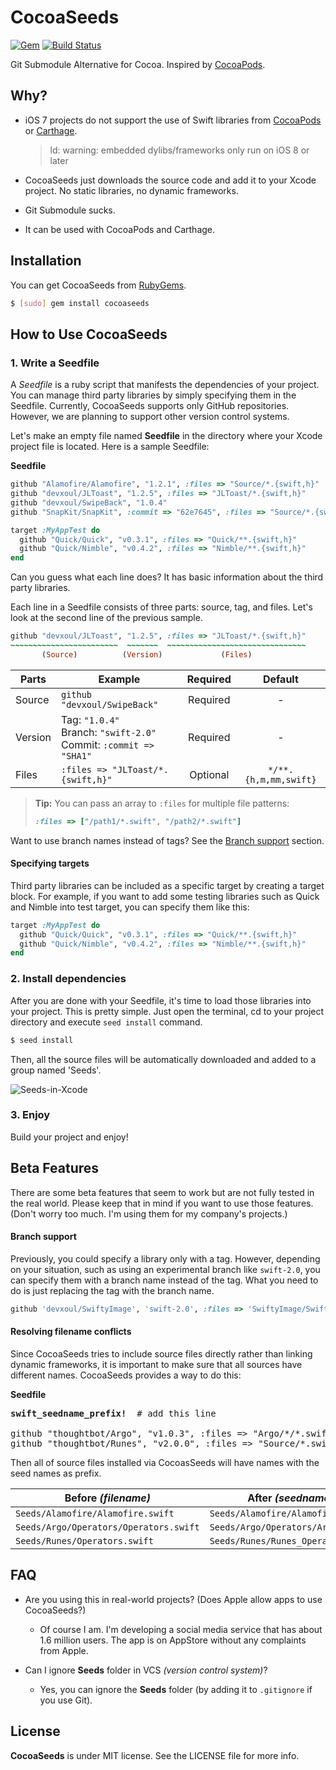 CocoaSeeds
==========

[![Gem](https://img.shields.io/gem/v/cocoaseeds.svg)](https://rubygems.org/gems/cocoaseeds)
[![Build Status](https://travis-ci.org/devxoul/CocoaSeeds.svg?branch=master)](https://travis-ci.org/devxoul/CocoaSeeds)

Git Submodule Alternative for Cocoa. Inspired by [CocoaPods](https://cocoapods.org).


Why?
----

- iOS 7 projects do not support the use of Swift libraries from [CocoaPods](https://cocoapods.org) or [Carthage](https://github.com/Carthage/Carthage).
    > ld: warning: embedded dylibs/frameworks only run on iOS 8 or later

- CocoaSeeds just downloads the source code and add it to your Xcode project. No static libraries, no dynamic frameworks.
- Git Submodule sucks.
- It can be used with CocoaPods and Carthage.


Installation
------------

You can get CocoaSeeds from [RubyGems](https://rubygems.org).

```bash
$ [sudo] gem install cocoaseeds
```


How to Use CocoaSeeds
----------------

### 1. Write a Seedfile

A *Seedfile* is a ruby script that manifests the dependencies of your project. You can manage third party libraries by simply specifying them in the Seedfile. Currently, CocoaSeeds supports only GitHub repositories. However, we are planning to support other version control systems.

Let's make an empty file named **Seedfile** in the directory where your Xcode project file is located. Here is a sample Seedfile:

**Seedfile**

```ruby
github "Alamofire/Alamofire", "1.2.1", :files => "Source/*.{swift,h}"
github "devxoul/JLToast", "1.2.5", :files => "JLToast/*.{swift,h}"
github "devxoul/SwipeBack", "1.0.4"
github "SnapKit/SnapKit", :commit => "62e7645", :files => "Source/*.{swift,h}"

target :MyAppTest do
  github "Quick/Quick", "v0.3.1", :files => "Quick/**.{swift,h}"
  github "Quick/Nimble", "v0.4.2", :files => "Nimble/**.{swift,h}"
end
```

Can you guess what each line does? It has basic information about the third party libraries. 

Each line in a Seedfile consists of three parts: source, tag, and files. Let's look at the second line of the previous sample.

```ruby
github "devxoul/JLToast", "1.2.5", :files => "JLToast/*.{swift,h}"
~~~~~~~~~~~~~~~~~~~~~~~~  ~~~~~~~  ~~~~~~~~~~~~~~~~~~~~~~~~~~~~~~~
       (Source)          (Version)             (Files)
```

| Parts   | Example                           | Required | Default               |
|---------|-----------------------------------|:--------:|:---------------------:|
| Source  | `github "devxoul/SwipeBack"`      | Required | -                     |
| Version | Tag: `"1.0.4"`<br>Branch: `"swift-2.0"`<br>Commit: `:commit => "SHA1"` | Required | -                     |
| Files   | `:files => "JLToast/*.{swift,h}"` | Optional | `*/**.{h,m,mm,swift}` |

> **Tip:** You can pass an array to `:files` for multiple file patterns:
>
> ```ruby
> :files => ["/path1/*.swift", "/path2/*.swift"]
> ```

Want to use branch names instead of tags? See the [Branch support](#branch-support) section.

#### Specifying targets

Third party libraries can be included as a specific target by creating a target block. For example, if you want to add some testing libraries such as Quick and Nimble into test target, you can specify them like this:

```ruby
target :MyAppTest do
  github "Quick/Quick", "v0.3.1", :files => "Quick/**.{swift,h}"
  github "Quick/Nimble", "v0.4.2", :files => "Nimble/**.{swift,h}"
end
```

### 2. Install dependencies

After you are done with your Seedfile, it's time to load those libraries into your project. This is pretty simple. Just open the terminal, cd to your project directory and execute `seed install` command.

```bash
$ seed install
```

Then, all the source files will be automatically downloaded and added to a group named 'Seeds'.

![Seeds-in-Xcode](https://cloud.githubusercontent.com/assets/931655/7502414/cbe45ecc-f476-11e4-9564-450e8887a054.png)


### 3. Enjoy

Build your project and enjoy!


Beta Features
-------------

There are some beta features that seem to work but are not fully tested in the real world. Please keep that in mind if you want to use those features. (Don't worry too much. I'm using them for my company's projects.)


#### Branch support

Previously, you could specify a library only with a tag. However, depending on your situation, such as using an experimental branch like `swift-2.0`, you can specify them with a branch name instead of the tag. What you need to do is just replacing the tag with the branch name.

```ruby
github 'devxoul/SwiftyImage', 'swift-2.0', :files => 'SwiftyImage/SwiftyImage.swift'
```


#### Resolving filename conflicts

Since CocoaSeeds tries to include source files directly rather than linking dynamic frameworks, it is important to make sure that all sources have different names. CocoaSeeds provides a way to do this:

**Seedfile**

<pre>
<b>swift_seedname_prefix!</b>  # add this line

github "thoughtbot/Argo", "v1.0.3", :files => "Argo/*/*.swift"
github "thoughtbot/Runes", "v2.0.0", :files => "Source/*.swift"
</pre>

Then all of source files installed via CocoasSeeds will have names with the seed names as prefix.

| Before *(filename)* | After *(seedname_filename)* |
|---|---|
| `Seeds/Alamofire/Alamofire.swift` | `Seeds/Alamofire/Alamofire_Alamofire.swift` |
| `Seeds/Argo/Operators/Operators.swift` | `Seeds/Argo/Operators/Argo_Operators.swift` |
| `Seeds/Runes/Operators.swift` | `Seeds/Runes/Runes_Operators.swift` |


FAQ
---

* Are you using this in real-world projects? (Does Apple allow apps to use CocoaSeeds?)
    * Of course I am. I'm developing a social media service that has about 1.6 million users. The app is on AppStore without any complaints from Apple.

* Can I ignore **Seeds** folder in VCS *(version control system)*?
    * Yes, you can ignore the **Seeds** folder (by adding it to `.gitignore` if you use Git).


License
-------

**CocoaSeeds** is under MIT license. See the LICENSE file for more info.
